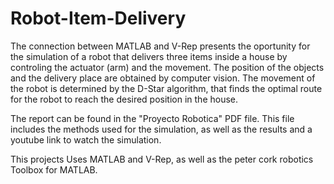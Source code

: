 # Robot-Item-Delivery

The connection between MATLAB and V-Rep presents the oportunity for the simulation of a robot that delivers three items inside a house by controling the actuator (arm) and the movement. The position of the objects and the delivery place are obtained by computer vision. The movement of the robot is determined by the D-Star algorithm, that finds the optimal route for the robot to reach the desired position in the house.

The report can be found in the "Proyecto Robotica" PDF file. This file includes the methods used for the simulation, as well as the results and a youtube link to watch the simulation.

This projects Uses MATLAB and V-Rep, as well as the peter cork robotics Toolbox for MATLAB.

